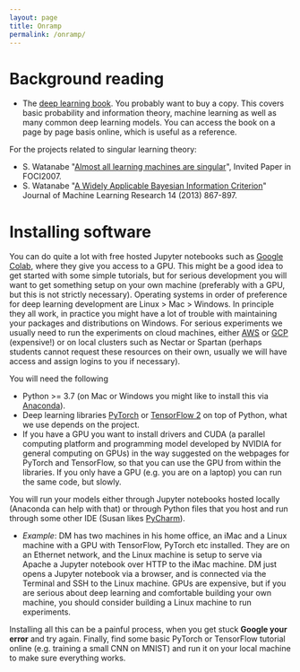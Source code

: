 ```yaml
---
layout: page
title: Onramp
permalink: /onramp/
---
```


# Background reading

  * The [deep learning book](https://www.deeplearningbook.org/). You probably want to buy a copy. This covers basic probability and information theory, machine learning as well as many common deep learning models. You can access the book on a page by page basis online, which is useful as a reference.
  
For the projects related to singular learning theory:

  * S. Watanabe "[Almost all learning machines are singular](http://watanabe-www.math.dis.titech.ac.jp/users/swatanab/foci2007.pdf)", Invited Paper in FOCI2007.
  * S. Watanabe "[A Widely Applicable Bayesian Information Criterion](http://www.jmlr.org/papers/volume14/watanabe13a/watanabe13a.pdf)" Journal of Machine Learning Research 14 (2013) 867-897.
  
# Installing software

You can do quite a lot with free hosted Jupyter notebooks such as [Google Colab](https://colab.research.google.com/), where they give you access to a GPU. This might be a good idea to get started with some simple tutorials, but for serious development you will want to get something setup on your own machine (preferably with a GPU, but this is not strictly necessary). Operating systems in order of preference for deep learning development are Linux > Mac > Windows. In principle they all work, in practice you might have a lot of trouble with maintaining your packages and distributions on Windows. For serious experiments we usually need to run the experiments on cloud machines, either [AWS](https://aws.amazon.com/) or [GCP](https://cloud.google.com/) (expensive!) or on local clusters such as Nectar or Spartan (perhaps students cannot request these resources on their own, usually we will have access and assign logins to you if necessary).

You will need the following

  * Python >= 3.7 (on Mac or Windows you might like to install this via [Anaconda](https://www.anaconda.com/distribution/)).
  * Deep learning libraries [PyTorch](https://pytorch.org/get-started/locally/) or [TensorFlow 2](https://www.tensorflow.org/install) on top of Python, what we use depends on the project.
  * If you have a GPU you want to install drivers and CUDA (a parallel computing platform and programming model developed by NVIDIA for general computing on GPUs) in the way suggested on the webpages for PyTorch and TensorFlow, so that you can use the GPU from within the libraries. If you only have a GPU (e.g. you are on a laptop) you can run the same code, but slowly.

You will run your models either through Jupyter notebooks hosted locally (Anaconda can help with that) or through Python files that you host and run through some other IDE (Susan likes [PyCharm](https://www.jetbrains.com/pycharm/)).

  * *Example*: DM has two machines in his home office, an iMac and a Linux machine with a GPU with TensorFlow, PyTorch etc installed. They are on an Ethernet network, and the Linux machine is setup to serve via Apache a Jupyter notebook over HTTP to the iMac machine. DM just opens a Jupyter notebook via a browser, and is connected via the Terminal and SSH to the Linux machine. GPUs are expensive, but if you are serious about deep learning and comfortable building your own machine, you should consider building a Linux machine to run experiments.

Installing all this can be a painful process, when you get stuck **Google your error** and try again. Finally, find some basic PyTorch or TensorFlow tutorial online (e.g. training a small CNN on MNIST) and run it on your local machine to make sure everything works.
